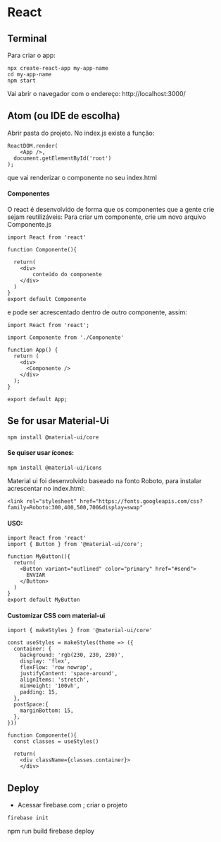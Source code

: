 # React 

## Terminal
Para criar o app:

```
npx create-react-app my-app-name
cd my-app-name
npm start
```
Vai abrir o navegador com o endereço: http://localhost:3000/


## Atom (ou IDE de escolha)

Abrir pasta do projeto.
No index.js existe a função:
```
ReactDOM.render(
    <App />,
  document.getElementById('root')
);
```
que vai renderizar o componente <App /> no seu index.html

#### Componentes
O react é desenvolvido de forma que os componentes que a gente crie sejam reutilizáveis:
Para criar um componente, crie um novo arquivo Componente.js
```
import React from 'react'

function Componente(){

  return(
    <div>
        conteúdo do componente
    </div>
  )
}
export default Componente
```
e pode ser acrescentado dentro de outro componente, assim:

```
import React from 'react';

import Componente from './Componente'

function App() {
  return (
    <div>
      <Componente />
    </div>
  );
}

export default App;
```


## Se for usar Material-Ui
```
npm install @material-ui/core
```
#### Se quiser usar ícones:
```
npm install @material-ui/icons
```
Material ui foi desenvolvido baseado na fonto Roboto, para instalar acrescentar no index.html:
```
<link rel="stylesheet" href="https://fonts.googleapis.com/css?family=Roboto:300,400,500,700&display=swap" 
```

#### USO:
```
import React from 'react'
import { Button } from '@material-ui/core';

function MyButton(){
  return(
    <Button variant="outlined" color="primary" href="#send">
      ENVIAR
    </Button>
  ) 
}
export default MyButton
```

#### Customizar CSS com material-ui
```
import { makeStyles } from '@material-ui/core'

const useStyles = makeStyles(theme => ({
  container: {
    background: 'rgb(230, 230, 230)',
    display: 'flex',
    flexFlow: 'row nowrap',
    justifyContent: 'space-around',
    alignItems: 'stretch',
    minHeight: '100vh',
    padding: 15,
  },
  postSpace:{
    marginBottom: 15,
  },
}))

function Componente(){
  const classes = useStyles()

  return(
    <div className={classes.container}>
    </div>
```



## Deploy

- Acessar firebase.com ; criar o projeto
```
firebase init

```
npm run build
firebase deploy
```
